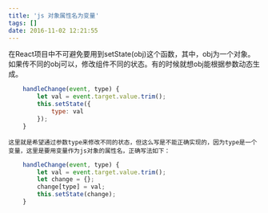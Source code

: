 ```yaml
---
title: 'js 对象属性名为变量'
tags: []
date: 2016-11-02 12:21:55
---
```


在React项目中不可避免要用到setState(obj)这个函数，其中，obj为一个对象。如果传不同的obj可以，修改组件不同的状态。有的时候就想obj能根据参数动态生成。

```js
    handleChange(event, type) {
        let val = event.target.value.trim();
        this.setState({
            type: val 
        });
    }
```

    这里就是希望通过参数type来修改不同的状态，但这么写是不能正确实现的，因为type是一个变量，这里是要用变量作为js对象的属性名，正确写法如下：

```js
    handleChange(event, type) {
        let val = event.target.value.trim();
        let change = {};
        change[type] = val;
        this.setState(change);
    }
```